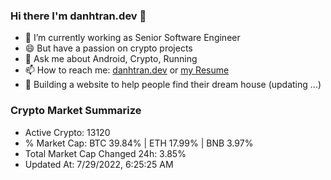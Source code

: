 ### Hi there I'm danhtran.dev 👋

- 🔭 I’m currently working as Senior Software Engineer
- 😄 But have a passion on crypto projects
- 💬 Ask me about Android, Crypto, Running 
- 📫 How to reach me: <a href="https://danhtran.dev" target="_blank">danhtran.dev</a> or <a href="Developer-Resume.pdf" target="_blank">my Resume</a>
- 🌱 Building a website to help people find their dream house (updating ...)

### Crypto Market Summarize
- Active Crypto: 13120
- % Market Cap: BTC 39.84% | ETH 17.99% | BNB 3.97%
- Total Market Cap Changed 24h: 3.85%
- Updated At: 7/29/2022, 6:25:25 AM
